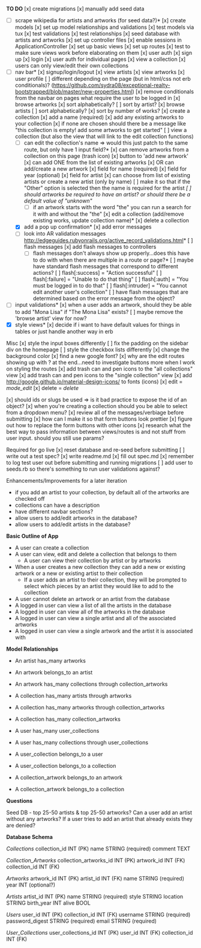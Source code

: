**TO DO**
[x] create migrations
[x] manually add seed data
*[ ] scrape wikipedia for artists and artworks (for seed data?)*
[x] create models
[x] set up model relationships and validations
[x] test models via tux
  [x] test validations
  [x] test relationships
[x] seed database with artists and artworks
[x] set up controller files
[x] enable sessions in ApplicationController
[x] set up basic views
[x] set up routes
[x] test to make sure views work before elaborating on them
[x] user auth
  [x] sign up
  [x] login
  [x] user auth for individual pages
    [x] view a collection
    [x] users can only view/edit their own collections
*[ ] nav bar*
  [x] signup/login/logout
  [x] view artists
  [x] view artworks
  [x] user profile
  [ ] different depending on the page (but in html/css not erb conditionals)?
    (https://github.com/sydra08/exceptional-realty-bootstrapped/blob/master/new-properties.html)
  [x] remove conditionals from the navbar on pages what require the user to be logged in
[x] browse artworks
    [x] sort alphabetically?
    [ ] sort by artist?
[x] browse artists
    [ ] sort alphabetically?
    [x] sort by number of works?
[x] create a collection
  [x] add a name (required)
  [x] add any existing artworks to your collection
    [x] if none are chosen should there be a message like "this collection is empty! add some artworks to get started"
[ ] view a collection (but also the view that will link to the edit collection functions)
  *[ ] can edit the collection's name => would this just patch to the same route, but only have 1 input field?*
  [x] can remove artworks from a collection on this page (trash icon)
  [x] button to 'add new artwork'
    [x] can add ONE from the list of existing artworks
    [x] OR can add/create a new artwork
      [x] field for name (required)
      [x] field for year (optional)
      [x] field for artist
        [x] can choose from list of existing artists or create a new artist (only by name)
          [ ] make it so that if the "Other" option is selected then the name is required for the artist
        *[ ] should artworks be required to have an artist? or should there be a default value of "unknown"*
      *[ ] if an artwork starts with the word "the" you can run a search for it with and without the "the"
[x] edit a collection (add/remove existing works, update collection name)*
[x] delete a collection
  *[x] add a pop up confirmation*
[x] add error messages
  *[ ] look into AR validation messages http://edgeguides.rubyonrails.org/active_record_validations.html*
  [ ] flash messages
    [x] add flash messages to controllers
    *[ ] flash messages don't always show up properly...does this have to do with when there are multiple in a route or page?*
    [ ] maybe have standard flash messages that correspond to different actions?
      [ ] flash[:success] = "Action successful"
      [ ] flash[:failure] = "Unable to do that thing"
      [ ] flash[:auth] = "You must be logged in to do that"
      [ ] flash[:intruder] = "You cannot edit another user's collection"
    [ ] have flash messages that are determined based on the error message from the object?
*[ ] input validations*
  [x] when a user adds an artwork, should they be able to add "Mona Lisa" if "The Mona Lisa" exists?
[ ] maybe remove the 'browse artist' view for now?
*[x] style views*
[x] decide if i want to have default values for things in tables or just handle another way in erb

Misc
[x] style the input boxes differently
[ ] fix the padding on the sidebar div on the homepage
[ ] style the checkbox lists differently
[x] change the background color
[x] find a new google font?
[x] why are the edit routes showing up with ? at the end...need to investigate buttons more when I work on styling the routes
[x] add trash can and pen icons to the "all collections" view
[x] add trash can and pen icons to the "single collection" view
[x] add http://google.github.io/material-design-icons/ to fonts (icons)
  [x] edit = <i class="material-icons">mode_edit</i>
  [x] delete = <i class="material-icons">delete</i>
<!-- [ ] should a user only be able to edit an artist's details but not their artworks?
[ ] should you be able edit an artwork's artist? -->
[x] should ids or slugs be used => is it bad practice to expose the id of an object?
[x] when you're creating a collection should you be able to select from a dropdown menu?
[x] review all of the messages/verbiage before submitting
[x] how can I make it so that form buttons look prettier
[x] figure out how to replace the form buttons with other icons
[x] research what the best way to pass information between views/routes is and not stuff from user input. should you still use params?
<!-- [ ] add tables to layouts to organize content better -->

Required for go live
[x] reset database and re-seed before submitting
[ ] write out a test spec?
[x] write readme.md
[x] fill out spec.md
[x] remember to log test user out before submitting and running migrations
[ ] add user to seeds.rb so there's something to run user validations against?

Enhancements/Improvements for a later iteration
+ if you add an artist to your collection, by default all of the artworks are checked off
+ collections can have a description
+ have different navbar sections?
+ allow users to add/edit artworks in the database?
+ allow users to add/edit artists in the database?

**Basic Outline of App**

+ A user can create a collection
+ A user can view, edit and delete a collection that belongs to them
  + A user can view their collection by artist or by artworks
+ When a user creates a new collection they can add a new or existing artwork or a new or existing artist to their collection
  + If a user adds an artist to their collection, they will be prompted to select which pieces by an artist they would like to add to the collection
+ A user cannot delete an artwork or an artist from the database
+ A logged in user can view a list of all the artists in the database
+ A logged in user can view all of the artworks in the database
+ A logged in user can view a single artist and all of the associated artworks
+ A logged in user can view a single artwork and the artist it is associated with

**Model Relationships**

+ An artist has_many artworks

+ An artwork belongs_to an artist
+ An artwork has_many collections through collection_artworks

+ A collection has_many artists through artworks
+ A collection has_many artworks through collection_artworks
+ A collection has_many collection_artworks

+ A user has_many user_collections
+ A user has_many collections through user_collections

+ A user_collection belongs_to a user
+ A user_collection belongs_to a collection

+ A collection_artwork belongs_to an artwork
+ A collection_artwork belongs_to a collection

**Questions**

Seed DB - top 25-50 artists & top 25-50 artworks?
Can a user add an artist without any artworks?
If a user tries to add an artist that already exists they are denied?

**Database Schema**

*Collections*
collection_id INT (PK)
name STRING (required)
comment TEXT

*Collection_Artworks*
collection_artworks_id INT (PK)
artwork_id INT (FK)
collection_id INT (FK)

*Artworks*
artwork_id INT (PK)
artist_id INT (FK)
name STRING (required)
year INT (optional?)

*Artists*
artist_id INT (PK)
name STRING (required)
style STRING
location STRING
birth_year INT
alive BOOL

*Users*
user_id INT (PK)
collection_id INT (FK)
username STRING (required)
password_digest STRING (required)
email STRING (required)

*User_Collections*
user_collections_id INT (PK)
user_id INT (FK)
collection_id INT (FK)
